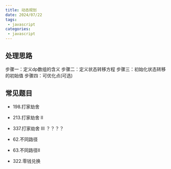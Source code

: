 ```yaml
---
title: 动态规划
date: 2024/07/22
tags:
 - javascript
categories:
 - javascript
---
```


## 处理思路

步骤一：定义dp数组的含义
步骤二：定义状态转移方程
步骤三：初始化状态转移的初始值
步骤四：可优化点(可选)

## 常见题目

- 198.打家劫舍
- 213.打家劫舍 II
- 337.打家劫舍 III ？？？？
- 62.不同路径
- 63.不同路径II

- 322.零钱兑换
